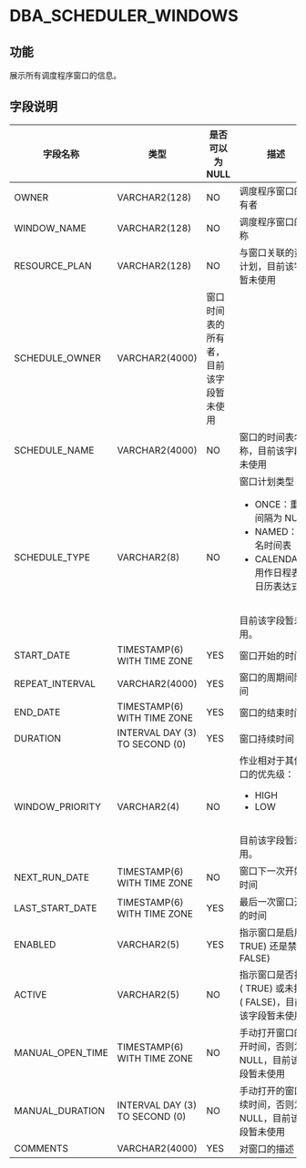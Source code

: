 # DBA_SCHEDULER_WINDOWS

## 功能

展示所有调度程序窗口的信息。

## 字段说明

| 字段名称          | 类型          | 是否可以为 NULL | 描述              |
|------------------|---------------|----------------|-------------------|
| OWNER            | VARCHAR2(128)                  | NO   | 调度程序窗口的所有者    |
| WINDOW_NAME      | VARCHAR2(128)                  | NO   | 调度程序窗口的名称  |
| RESOURCE_PLAN    | VARCHAR2(128)                  | NO   | 与窗口关联的资源计划，目前该字段暂未使用   |
| SCHEDULE_OWNER   | VARCHAR2(4000)                 | 窗口时间表的所有者，目前该字段暂未使用   |
| SCHEDULE_NAME    | VARCHAR2(4000)                 | NO   | 窗口的时间表名称，目前该字段暂未使用   |
| SCHEDULE_TYPE    | VARCHAR2(8)                    | NO   | 窗口计划类型：<ul><li>ONCE：重复间隔为 NULL</li><li>NAMED：命名时间表</li><li>CALENDAR：用作日程表的日历表达式</li></ul></br>目前该字段暂未使用。 |
| START_DATE       | TIMESTAMP(6) WITH TIME ZONE    | YES  | 窗口开始的时间 |
| REPEAT_INTERVAL  | VARCHAR2(4000)                 | YES  | 窗口的周期间隔时间|
| END_DATE         | TIMESTAMP(6) WITH TIME ZONE    | YES  | 窗口的结束时间|
| DURATION         | INTERVAL DAY (3) TO SECOND (0) | YES  | 窗口持续时间    |
| WINDOW_PRIORITY  | VARCHAR2(4)                    | NO   | 作业相对于其他窗口的优先级：<ul><li>HIGH</li><li>LOW</li></ul> </br>目前该字段暂未使用。|
| NEXT_RUN_DATE    | TIMESTAMP(6) WITH TIME ZONE    | NO   | 窗口下一次开始的时间 |
| LAST_START_DATE  | TIMESTAMP(6) WITH TIME ZONE    | YES  | 最后一次窗口开始的时间|
| ENABLED          | VARCHAR2(5)                    | YES  | 指示窗口是启用 ( TRUE) 还是禁用 ( FALSE)    |
| ACTIVE           | VARCHAR2(5)                    | NO   | 指示窗口是否打开 ( TRUE) 或未打开 ( FALSE)，目前该字段暂未使用      |
| MANUAL_OPEN_TIME | TIMESTAMP(6) WITH TIME ZONE    | NO   | 手动打开窗口的打开时间，否则为 NULL，目前该字段暂未使用      |
| MANUAL_DURATION  | INTERVAL DAY (3) TO SECOND (0) | NO   | 手动打开的窗口持续时间，否则为 NULL，目前该字段暂未使用    |
| COMMENTS         | VARCHAR2(4000)                 | YES  | 对窗口的描述   |
